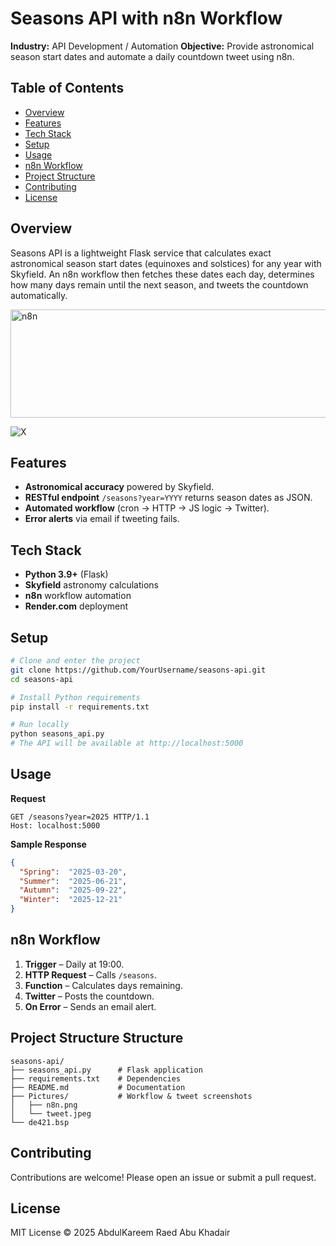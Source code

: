 # Seasons API with n8n Workflow

**Industry:** API Development / Automation
**Objective:** Provide astronomical season start dates and automate a daily countdown tweet using n8n.

## Table of Contents

* [Overview](#overview)
* [Features](#features)
* [Tech Stack](#tech-stack)
* [Setup](#setup)
* [Usage](#usage)
* [n8n Workflow](#n8n-workflow)
* [Project Structure](#project-structure)
* [Contributing](#contributing)
* [License](#license)

## Overview

Seasons API is a lightweight Flask service that calculates exact astronomical season start dates (equinoxes and solstices) for any year with Skyfield. An n8n workflow then fetches these dates each day, determines how many days remain until the next season, and tweets the countdown automatically.

<img width="698" height="173" alt="n8n" src="https://github.com/user-attachments/assets/a744b6e5-5e24-4bb9-b774-609619c0eb93" />




![X](https://github.com/user-attachments/assets/8d6a25af-b620-4dd7-9f8e-132201a1b8d6)




## Features

* **Astronomical accuracy** powered by Skyfield.
* **RESTful endpoint** `/seasons?year=YYYY` returns season dates as JSON.
* **Automated workflow** (cron → HTTP → JS logic → Twitter).
* **Error alerts** via email if tweeting fails.

## Tech Stack

* **Python 3.9+** (Flask)
* **Skyfield** astronomy calculations
* **n8n** workflow automation
* **Render.com** deployment 

## Setup

```bash
# Clone and enter the project
git clone https://github.com/YourUsername/seasons-api.git
cd seasons-api

# Install Python requirements
pip install -r requirements.txt

# Run locally
python seasons_api.py
# The API will be available at http://localhost:5000
```

## Usage

**Request**

```http
GET /seasons?year=2025 HTTP/1.1
Host: localhost:5000
```

**Sample Response**

```json
{
  "Spring":  "2025-03-20",
  "Summer":  "2025-06-21",
  "Autumn":  "2025-09-22",
  "Winter":  "2025-12-21"
}
```

## n8n Workflow

1. **Trigger** – Daily at 19:00.
2. **HTTP Request** – Calls `/seasons`.
3. **Function** – Calculates days remaining.
4. **Twitter** – Posts the countdown.
5. **On Error** – Sends an email alert.

## Project Structure Structure

```
seasons-api/
├── seasons_api.py      # Flask application
├── requirements.txt    # Dependencies
├── README.md           # Documentation
├── Pictures/           # Workflow & tweet screenshots
│   ├── n8n.png
│   └── tweet.jpeg
└── de421.bsp          
```

## Contributing

Contributions are welcome! Please open an issue or submit a pull request.

## License

MIT License © 2025 AbdulKareem Raed Abu Khadair
